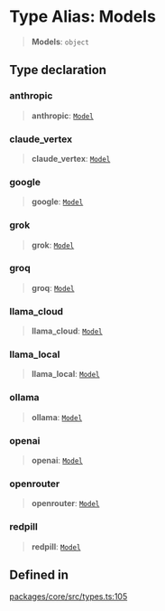 # Type Alias: Models

> **Models**: `object`

## Type declaration

### anthropic

> **anthropic**: [`Model`](Model.md)

### claude\_vertex

> **claude\_vertex**: [`Model`](Model.md)

### google

> **google**: [`Model`](Model.md)

### grok

> **grok**: [`Model`](Model.md)

### groq

> **groq**: [`Model`](Model.md)

### llama\_cloud

> **llama\_cloud**: [`Model`](Model.md)

### llama\_local

> **llama\_local**: [`Model`](Model.md)

### ollama

> **ollama**: [`Model`](Model.md)

### openai

> **openai**: [`Model`](Model.md)

### openrouter

> **openrouter**: [`Model`](Model.md)

### redpill

> **redpill**: [`Model`](Model.md)

## Defined in

[packages/core/src/types.ts:105](https://github.com/ai16z/eliza/blob/7fcf54e7fb2ba027d110afcc319c0b01b3f181dc/packages/core/src/types.ts#L105)
